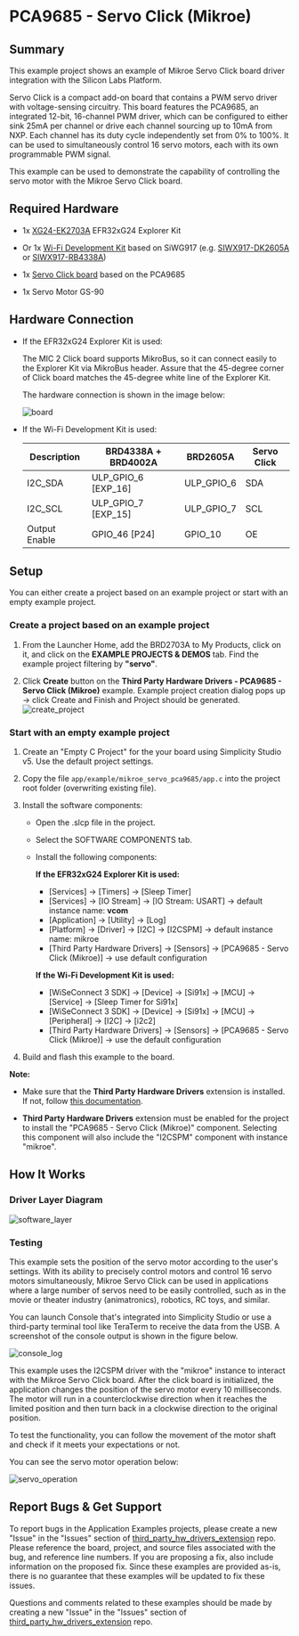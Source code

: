 # PCA9685 - Servo Click (Mikroe) #

## Summary ##

This example project shows an example of Mikroe Servo Click board driver integration with the Silicon Labs Platform.

Servo Click is a compact add-on board that contains a PWM servo driver with voltage-sensing circuitry. This board features the PCA9685, an integrated 12-bit, 16-channel PWM driver, which can be configured to either sink 25mA per channel or drive each channel sourcing up to 10mA from NXP. Each channel has its duty cycle independently set from 0% to 100%. It can be used to simultaneously control 16 servo motors, each with its own programmable PWM signal.

This example can be used to demonstrate the capability of controlling the servo motor with the Mikroe Servo Click board.

## Required Hardware ##

- 1x [XG24-EK2703A](https://www.silabs.com/development-tools/wireless/efr32xg24-explorer-kit) EFR32xG24 Explorer Kit

- Or 1x [Wi-Fi Development Kit](https://www.silabs.com/development-tools/wireless/wi-fi) based on SiWG917 (e.g. [SIWX917-DK2605A](https://www.silabs.com/development-tools/wireless/wi-fi/siwx917-dk2605a-wifi-6-bluetooth-le-soc-dev-kit) or [SIWX917-RB4338A](https://www.silabs.com/development-tools/wireless/wi-fi/siwx917-rb4338a-wifi-6-bluetooth-le-soc-radio-board))

- 1x [Servo Click board](https://www.mikroe.com/servo-click) based on the PCA9685

- 1x Servo Motor GS-90

## Hardware Connection ##

- If the EFR32xG24 Explorer Kit is used:

  The MIC 2 Click board supports MikroBus, so it can connect easily to the Explorer Kit via MikroBus header. Assure that the 45-degree corner of Click board matches the 45-degree white line of the Explorer Kit.

  The hardware connection is shown in the image below:

  ![board](image/hardware_connection.png)

- If the Wi-Fi Development Kit is used:

  | Description  | BRD4338A + BRD4002A | BRD2605A    | Servo Click        |
  | --------------------- | ------------- | -------- | ------------------ |
  | I2C_SDA               | ULP_GPIO_6 [EXP_16]  | ULP_GPIO_6   | SDA                |
  | I2C_SCL               | ULP_GPIO_7 [EXP_15]  | ULP_GPIO_7   | SCL                |
  | Output Enable         | GPIO_46 [P24]        | GPIO_10      | OE                 |

## Setup ##

You can either create a project based on an example project or start with an empty example project.

### Create a project based on an example project ###

1. From the Launcher Home, add the BRD2703A to My Products, click on it, and click on the **EXAMPLE PROJECTS & DEMOS** tab. Find the example project filtering by **"servo"**.

2. Click **Create** button on the **Third Party Hardware Drivers - PCA9685 - Servo Click (Mikroe)** example. Example project creation dialog pops up -> click Create and Finish and Project should be generated.
![create_project](image/create_project.png)

### Start with an empty example project ###

1. Create an "Empty C Project" for the your board using Simplicity Studio v5. Use the default project settings.

2. Copy the file `app/example/mikroe_servo_pca9685/app.c` into the project root folder (overwriting existing file).

3. Install the software components:

    - Open the .slcp file in the project.

    - Select the SOFTWARE COMPONENTS tab.

    - Install the following components:

      **If the EFR32xG24 Explorer Kit is used:**

        - [Services] → [Timers] → [Sleep Timer]
        - [Services] → [IO Stream] → [IO Stream: USART] → default instance name: **vcom**
        - [Application] → [Utility] → [Log]
        - [Platform] → [Driver] → [I2C] → [I2CSPM] → default instance name: mikroe
        - [Third Party Hardware Drivers] → [Sensors] → [PCA9685 - Servo Click (Mikroe)] → use default configuration

      **If the Wi-Fi Development Kit is used:**

        - [WiSeConnect 3 SDK] → [Device] → [Si91x] → [MCU] → [Service] → [Sleep Timer for Si91x]
        - [WiSeConnect 3 SDK] → [Device] → [Si91x] → [MCU] → [Peripheral] → [I2C] → [i2c2]
        - [Third Party Hardware Drivers] → [Sensors] → [PCA9685 - Servo Click (Mikroe)] → use the default configuration
4. Build and flash this example to the board.

**Note:**

- Make sure that the **Third Party Hardware Drivers** extension is installed. If not, follow [this documentation](https://github.com/SiliconLabs/third_party_hw_drivers_extension/blob/master/README.md#how-to-add-to-simplicity-studio-ide).

- **Third Party Hardware Drivers** extension must be enabled for the project to install the "PCA9685 - Servo Click (Mikroe)" component. Selecting this component will also include the "I2CSPM" component with instance "mikroe".

## How It Works ##

### Driver Layer Diagram ###

![software_layer](image/software_layer.png)

### Testing ###

This example sets the position of the servo motor according to the user's settings. With its ability to precisely control motors and control 16 servo motors simultaneously, Mikroe Servo Click can be used in applications where a large number of servos need to be easily controlled, such as in the movie or theater industry (animatronics), robotics, RC toys, and similar.

You can launch Console that's integrated into Simplicity Studio or use a third-party terminal tool like TeraTerm to receive the data from the USB. A screenshot of the console output is shown in the figure below.

![console_log](image/console_log.png)

This example uses the I2CSPM driver with the "mikroe" instance to interact with the Mikroe Servo Click board. After the click board is initialized, the application changes the position of the servo motor every 10 milliseconds. The motor will run in a counterclockwise direction when it reaches the limited position and then turn back in a clockwise direction to the original position.

To test the functionality, you can follow the movement of the motor shaft and check if it meets your expectations or not.

You can see the servo motor operation below:

![servo_operation](image/servo_operation.gif)

## Report Bugs & Get Support ##

To report bugs in the Application Examples projects, please create a new "Issue" in the "Issues" section of [third_party_hw_drivers_extension](https://github.com/SiliconLabs/third_party_hw_drivers_extension) repo. Please reference the board, project, and source files associated with the bug, and reference line numbers. If you are proposing a fix, also include information on the proposed fix. Since these examples are provided as-is, there is no guarantee that these examples will be updated to fix these issues.

Questions and comments related to these examples should be made by creating a new "Issue" in the "Issues" section of [third_party_hw_drivers_extension](https://github.com/SiliconLabs/third_party_hw_drivers_extension) repo.
